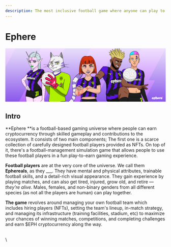 ```yaml
---
description: The most inclusive football game where anyone can play to earn.
---
```


# Ephere

![](<.gitbook/assets/TW Banner.png>)

## Intro

**Ephere **is a football-based gaming universe where people can earn cryptocurrency through skilled gameplay and contributions to the ecosystem. It consists of two main components; The first one is a scarce collection of carefully designed football players provided as NFTs. On top of it, there's a football-management simulation game that allows people to use these football players in a fun play-to-earn gaming experience.

**Football players** are at the very core of the universe. We call them **Ephereals**, as they \_\_\_. They have mental and physical attributes, trainable football skills, and a detail-rich visual appearance. They gain experience by playing matches, and can also get tired, injured, grow old, and retire — _they’re alive_. Males, females, and non-binary genders from all different species (as not all the players are human) can play together.

**The game** revolves around managing your own football team which includes hiring players (NFTs), setting the team's lineup, in-match strategy, and managing its infrastructure (training facilities, stadium, etc) to maximize your chances of winning matches, competitions, and completing challenges and earn $EPH cryptocurrency along the way.&#x20;

\
\



